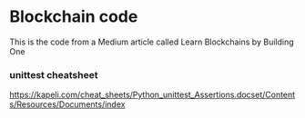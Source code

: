 # Blockchain code

This is the code from a Medium article called Learn Blockchains by Building One


### unittest cheatsheet
https://kapeli.com/cheat_sheets/Python_unittest_Assertions.docset/Contents/Resources/Documents/index
